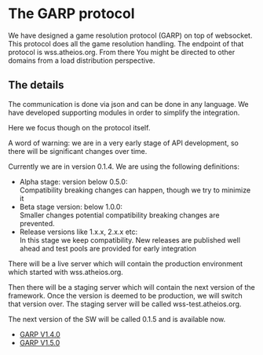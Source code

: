 # The GARP protocol

We have designed a game resolution protocol (GARP) on top of websocket. This 
protocol does all the game resolution handling.
The endpoint of that protocol is wss.atheios.org. From there You might be directed to other domains
from a load distribution perspective.

## The details
The communication is done via json and can be done in any language. We have developed supporting 
modules in order to simplify the integration. 

Here we focus though on the protocol itself.

A word of warning: we are in a very early stage of API development, so there will 
be significant changes over time.

Currently we are in version 0.1.4. We are using the following definitions:

* Alpha stage: version below 0.5.0:  
Compatibility breaking changes can happen, though we try to minimize it
* Beta stage version: below 1.0.0:  
    Smaller changes potential compatibility breaking changes are prevented.
* Release versions like 1.x.x, 2.x.x etc:  
    In this stage we keep compatibility. New releases are published well ahead and 
    test pools are provided for early integration
    
There will be a live server which will contain the production environment which
started with wss.atheios.org.

Then there will be a staging server which will contain the next version of the
framework. Once the version is deemed to be production, we will switch that version 
over. The staging server will be called wss-test.atheios.org.

The next version of the SW will be called 0.1.5 and is available now.

* [GARP V1.4.0](/api/garp_v140/)    
* [GARP V1.5.0](/api/garp_v150/)    

